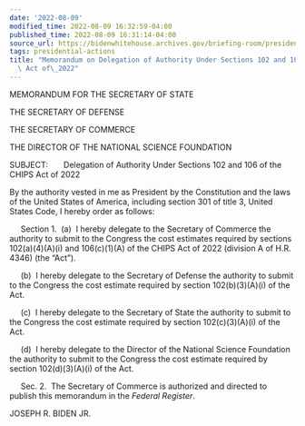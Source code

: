 ```yaml
---
date: '2022-08-09'
modified_time: 2022-08-09 16:32:59-04:00
published_time: 2022-08-09 16:31:14-04:00
source_url: https://bidenwhitehouse.archives.gov/briefing-room/presidential-actions/2022/08/09/memorandum-on-delegation-of-authority-under-sections-102-and-106-of-the-chips-act-of-2022/
tags: presidential-actions
title: "Memorandum on Delegation of Authority Under Sections 102 and 106 of the CHIPS\
  \ Act of\_2022"
---
```

 
MEMORANDUM FOR THE SECRETARY OF STATE

THE SECRETARY OF DEFENSE

THE SECRETARY OF COMMERCE

THE DIRECTOR OF THE NATIONAL SCIENCE FOUNDATION

SUBJECT:       Delegation of Authority Under Sections 102 and 106 of the
CHIPS Act of 2022

By the authority vested in me as President by the Constitution and the
laws of the United States of America, including section 301 of title 3,
United States Code, I hereby order as follows: 

     Section 1.  (a)  I hereby delegate to the Secretary of Commerce the
authority to submit to the Congress the cost estimates required by
sections 102(a)(4)(A)(i) and 106(c)(1)(A) of the CHIPS Act of 2022
(division A of H.R. 4346) (the “Act”).

     (b)  I hereby delegate to the Secretary of Defense the authority to
submit to the Congress the cost estimate required by section
102(b)(3)(A)(i) of the Act.

     (c)  I hereby delegate to the Secretary of State the authority to
submit to the Congress the cost estimate required by section
102(c)(3)(A)(i) of the Act.

     (d)  I hereby delegate to the Director of the National Science
Foundation the authority to submit to the Congress the cost estimate
required by section 102(d)(3)(A)(i) of the Act.

     Sec. 2.  The Secretary of Commerce is authorized and directed to
publish this memorandum in the *Federal Register*.

JOSEPH R. BIDEN JR.
